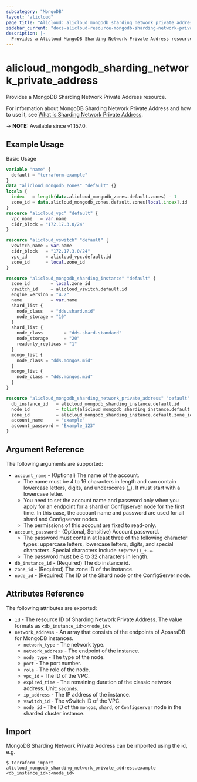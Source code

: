 ```yaml
---
subcategory: "MongoDB"
layout: "alicloud"
page_title: "Alicloud: alicloud_mongodb_sharding_network_private_address"
sidebar_current: "docs-alicloud-resource-mongodb-sharding-network-private-address"
description: |-
  Provides a Alicloud MongoDB Sharding Network Private Address resource.
---
```


# alicloud_mongodb_sharding_network_private_address

Provides a MongoDB Sharding Network Private Address resource.

For information about MongoDB Sharding Network Private Address and how to use it, see [What is Sharding Network Private Address](https://www.alibabacloud.com/help/en/doc-detail/141403.html).

-> **NOTE:** Available since v1.157.0.

## Example Usage

Basic Usage

```terraform
variable "name" {
  default = "terraform-example"
}
data "alicloud_mongodb_zones" "default" {}
locals {
  index   = length(data.alicloud_mongodb_zones.default.zones) - 1
  zone_id = data.alicloud_mongodb_zones.default.zones[local.index].id
}
resource "alicloud_vpc" "default" {
  vpc_name   = var.name
  cidr_block = "172.17.3.0/24"
}

resource "alicloud_vswitch" "default" {
  vswitch_name = var.name
  cidr_block   = "172.17.3.0/24"
  vpc_id       = alicloud_vpc.default.id
  zone_id      = local.zone_id
}

resource "alicloud_mongodb_sharding_instance" "default" {
  zone_id        = local.zone_id
  vswitch_id     = alicloud_vswitch.default.id
  engine_version = "4.2"
  name           = var.name
  shard_list {
    node_class   = "dds.shard.mid"
    node_storage = "10"
  }
  shard_list {
    node_class        = "dds.shard.standard"
    node_storage      = "20"
    readonly_replicas = "1"
  }
  mongo_list {
    node_class = "dds.mongos.mid"
  }
  mongo_list {
    node_class = "dds.mongos.mid"
  }
}

resource "alicloud_mongodb_sharding_network_private_address" "default" {
  db_instance_id   = alicloud_mongodb_sharding_instance.default.id
  node_id          = tolist(alicloud_mongodb_sharding_instance.default.shard_list).0.node_id
  zone_id          = alicloud_mongodb_sharding_instance.default.zone_id
  account_name     = "example"
  account_password = "Example_123"
}
```

## Argument Reference

The following arguments are supported:

* `account_name` - (Optional) The name of the account. 
  - The name must be 4 to 16 characters in length and can contain lowercase letters, digits, and underscores (_). It must start with a lowercase letter.
  - You need to set the account name and password only when you apply for an endpoint for a shard or Configserver node for the first time. In this case, the account name and password are used for all shard and Configserver nodes.
  - The permissions of this account are fixed to read-only.
* `account_password` - (Optional, Sensitive) Account password. 
  - The password must contain at least three of the following character types: uppercase letters, lowercase letters, digits, and special characters. Special characters include `!#$%^&*()_+-=`.
  - The password must be 8 to 32 characters in length.
* `db_instance_id` - (Required) The db instance id.
* `zone_id` - (Required) The zone ID of the instance.
* `node_id` - (Required) The ID of the Shard node or the ConfigServer node.

## Attributes Reference

The following attributes are exported:

* `id` - The resource ID of Sharding Network Private Address. The value formats as `<db_instance_id>:<node_id>`.
* `network_address` - An array that consists of the endpoints of ApsaraDB for MongoDB instances.
  * `network_type` - The network type.
  * `network_address` - The endpoint of the instance.
  * `node_type` - The type of the node.
  * `port` - The port number.
  * `role` - The role of the node.
  * `vpc_id` - The ID of the VPC.
  * `expired_time` - The remaining duration of the classic network address. Unit: `seconds`.
  * `ip_address` - The IP address of the instance.
  * `vswitch_id` - The vSwitch ID of the VPC.
  * `node_id` - The ID of the `mongos`, `shard`, or `Configserver` node in the sharded cluster instance.

## Import

MongoDB Sharding Network Private Address can be imported using the id, e.g.

```shell
$ terraform import alicloud_mongodb_sharding_network_private_address.example <db_instance_id>:<node_id>
```